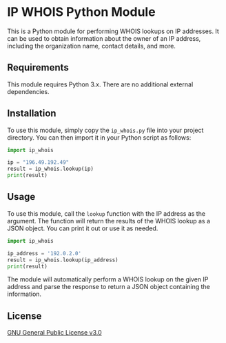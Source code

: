 # IP WHOIS Python Module

This is a Python module for performing WHOIS lookups on IP addresses. It can be used to obtain information about the owner of an IP address, including the organization name, contact details, and more.


## Requirements

This module requires Python 3.x. There are no additional external dependencies.


## Installation

To use this module, simply copy the `ip_whois.py` file into your project directory. You can then import it in your Python script as follows:

```py
import ip_whois

ip = "196.49.192.49"
result = ip_whois.lookup(ip)
print(result)
```


## Usage

To use this module, call the `lookup` function with the IP address as the argument. The function will return the results of the WHOIS lookup as a JSON object. You can print it out or use it as needed.

```py
import ip_whois

ip_address = '192.0.2.0'
result = ip_whois.lookup(ip_address)
print(result)
```

The module will automatically perform a WHOIS lookup on the given IP address and parse the response to return a JSON object containing the information.


## License

[GNU General Public License v3.0](LICENSE)


